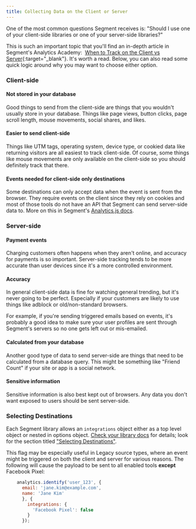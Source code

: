 ```yaml
---
title: Collecting Data on the Client or Server
---
```


One of the most common questions Segment receives is: "Should I use one of your client-side libraries or one of your server-side libraries?"


This is such an important topic that you'll find an in-depth article in Segment's Analytics Academy:  [When to Track on the Client vs Server](https://segment.com/academy/collecting-data/when-to-track-on-the-client-vs-server/){:target="_blank"}. It's worth a read. Below, you can also read some quick logic around why you may want to choose either option.

### Client-side

#### Not stored in your database

Good things to send from the client-side are things that you wouldn't usually store in your database. Things like page views, button clicks, page scroll length, mouse movements, social shares, and likes.

#### Easier to send client-side

Things like UTM tags, operating system, device type, or cookied data like returning visitors are all easiest to track client-side. Of course, some things like mouse movements are only available on the client-side so you should definitely track that there.

#### Events needed for client-side only destinations

Some destinations can only accept data when the event is sent from the browser. They require events on the client since they rely on cookies and most of those tools do not have an API that Segment can send server-side data to. More on this in Segment's [Analytics.js docs](/docs/connections/sources/catalog/libraries/website/javascript/cookie-validity-update/#client-side-persistence-in-analytics-js).

### Server-side

#### Payment events

Charging customers often happens when they aren't online, and accuracy for payments is so important. Server-side tracking tends to be more accurate than user devices since it's a more controlled environment.

#### Accuracy

In general client-side data is fine for watching general trending, but it's never going to be perfect. Especially if your customers are likely to use things like adblock or old/non-standard browsers.

For example, if you're sending triggered emails based on events, it's probably a good idea to make sure your user profiles are sent through Segment's servers so no one gets left out or mis-emailed.

#### Calculated from your database

Another good type of data to send server-side are things that need to be calculated from a database query. This might be something like "Friend Count" if your site or app is a social network.

#### Sensitive information

Sensitive information is also best kept out of browsers. Any data you don't want exposed to users should be sent server-side.

### Selecting Destinations

Each Segment library allows an `integrations` object either as a top level object or nested in options object. [Check your library docs](/docs/connections/sources/) for details; look for the section titled ["Selecting Destinations"](/docs/connections/sources/catalog/libraries/website/javascript/#selecting-destinations-with-the-integrations-object).

This flag may be especially useful in Legacy source types, where an event might be triggered on both the client and server for various reasons. The following will cause the payload to be sent to all enabled tools **except** Facebook Pixel:

```js
    analytics.identify('user_123', {
      email: 'jane.kim@example.com',
      name: 'Jane Kim'
      }, {
        integrations: {
          'Facebook Pixel': false
        }
      });
```
